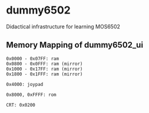 # dummy6502
Didactical infrastructure for learning MOS6502

## Memory Mapping of dummy6502_ui

```
0x0000 - 0x07FF: ram
0x0800 - 0x0FFF: ram (mirror)
0x1000 - 0x17FF: ram (mirror)
0x1800 - 0x1FFF: ram (mirror)

0x4000: joypad

0x8000, 0xFFFF: rom

CRT: 0x0200
```
